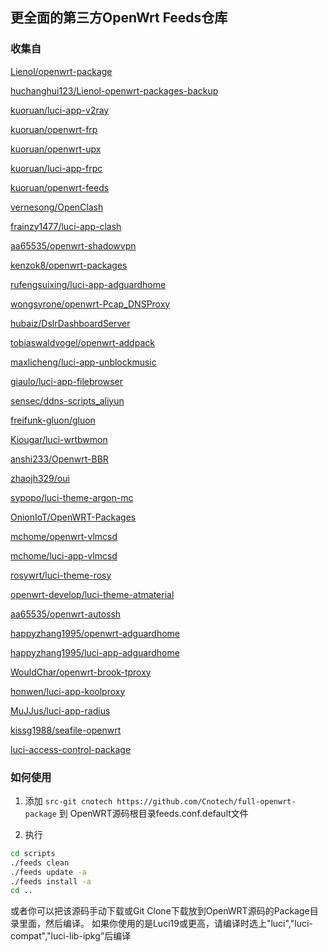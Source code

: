 ## 更全面的第三方OpenWrt Feeds仓库
### 收集自
[Lienol/openwrt-package](https://github.com/Lienol/openwrt-package)


[huchanghui123/Lienol-openwrt-packages-backup](https://github.com/huchanghui123/Lienol-openwrt-packages-backup)


[kuoruan/luci-app-v2ray](https://github.com/kuoruan/luci-app-v2ray)


[kuoruan/openwrt-frp](https://github.com/kuoruan/openwrt-frp)


[kuoruan/openwrt-upx](https://github.com/kuoruan/openwrt-upx)


[kuoruan/luci-app-frpc](https://github.com/kuoruan/luci-app-frpc)


[kuoruan/openwrt-feeds](https://github.com/kuoruan/openwrt-feeds)


[vernesong/OpenClash](https://github.com/vernesong/OpenClash)


[frainzy1477/luci-app-clash](https://github.com/frainzy1477/luci-app-clash)


[aa65535/openwrt-shadowvpn](https://github.com/aa65535/openwrt-shadowvpn)


[kenzok8/openwrt-packages](https://github.com/kenzok8/openwrt-packages)


[rufengsuixing/luci-app-adguardhome](https://github.com/rufengsuixing/luci-app-adguardhome)


[wongsyrone/openwrt-Pcap_DNSProxy](https://github.com/wongsyrone/openwrt-Pcap_DNSProxy)


[hubaiz/DslrDashboardServer](https://github.com/hubaiz/DslrDashboardServer)


[tobiaswaldvogel/openwrt-addpack](https://github.com/tobiaswaldvogel/openwrt-addpack)


[maxlicheng/luci-app-unblockmusic](https://github.com/maxlicheng/luci-app-unblockmusic)


[giaulo/luci-app-filebrowser](https://github.com/giaulo/luci-app-filebrowser)


[sensec/ddns-scripts_aliyun](https://github.com/sensec/ddns-scripts_aliyun)


[freifunk-gluon/gluon](https://github.com/freifunk-gluon/gluon)


[Kiougar/luci-wrtbwmon](https://github.com/Kiougar/luci-wrtbwmon)


[anshi233/Openwrt-BBR](https://github.com/anshi233/Openwrt-BBR)


[zhaojh329/oui](https://github.com/zhaojh329/oui)


[sypopo/luci-theme-argon-mc](https://github.com/sypopo/luci-theme-argon-mc)


[OnionIoT/OpenWRT-Packages](https://github.com/OnionIoT/OpenWRT-Packages)


[mchome/openwrt-vlmcsd](https://github.com/mchome/openwrt-vlmcsd)


[mchome/luci-app-vlmcsd](https://github.com/mchome/luci-app-vlmcsd)


[rosywrt/luci-theme-rosy](https://github.com/rosywrt/luci-theme-rosy)


[openwrt-develop/luci-theme-atmaterial](https://github.com/openwrt-develop/luci-theme-atmaterial)


[aa65535/openwrt-autossh](https://github.com/aa65535/openwrt-autossh)


[happyzhang1995/openwrt-adguardhome](https://github.com/happyzhang1995/openwrt-adguardhome)


[happyzhang1995/luci-app-adguardhome](https://github.com/happyzhang1995/luci-app-adguardhome)


[WouldChar/openwrt-brook-tproxy](https://github.com/WouldChar/openwrt-brook-tproxy)


[honwen/luci-app-koolproxy](https://github.com/honwen/luci-app-koolproxy)


[MuJJus/luci-app-radius](https://github.com/MuJJus/luci-app-radius)


[kissg1988/seafile-openwrt](https://github.com/kissg1988/seafile-openwrt)


[luci-access-control-package](https://github.com/luci-access-control-package)

### 如何使用

1. 添加 `src-git cnotech https://github.com/Cnotech/full-openwrt-package` 到 OpenWRT源码根目录feeds.conf.default文件

2. 执行
```bash
cd scripts
./feeds clean
./feeds update -a
./feeds install -a
cd ..
```
或者你可以把该源码手动下载或Git Clone下载放到OpenWRT源码的Package目录里面，然后编译。
如果你使用的是Luci19或更高，请编译时选上"luci","luci-compat","luci-lib-ipkg"后编译